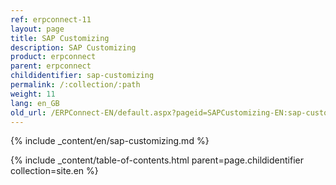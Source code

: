 ```yaml
---
ref: erpconnect-11
layout: page
title: SAP Customizing
description: SAP Customizing
product: erpconnect
parent: erpconnect
childidentifier: sap-customizing
permalink: /:collection/:path
weight: 11
lang: en_GB
old_url: /ERPConnect-EN/default.aspx?pageid=SAPCustomizing-EN:sap-customizing-en
---
```



{% include _content/en/sap-customizing.md  %}


{% include _content/table-of-contents.html parent=page.childidentifier collection=site.en %}